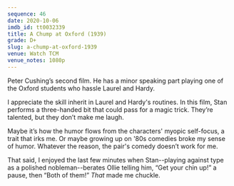 ```yaml
---
sequence: 46
date: 2020-10-06
imdb_id: tt0032339
title: A Chump at Oxford (1939)
grade: D+
slug: a-chump-at-oxford-1939
venue: Watch TCM
venue_notes: 1080p
---
```


Peter Cushing’s second film. He has a minor speaking part playing one of the Oxford students who hassle Laurel and Hardy.

<!-- end -->

I appreciate the skill inherit in Laurel and Hardy's routines. In this film, Stan performs a three-handed bit that could pass for a magic trick. They’re talented, but they don’t make me laugh.

Maybe it’s how the humor flows from the characters' myopic self-focus, a trait that irks me. Or maybe growing up on '80s comedies broke my sense of humor. Whatever the reason, the pair's comedy doesn’t work for me.

That said, I enjoyed the last few minutes when Stan--playing against type as a polished nobleman--berates Ollie telling him, “Get your chin up!” a pause, then “Both of them!” _That_ made me chuckle.
